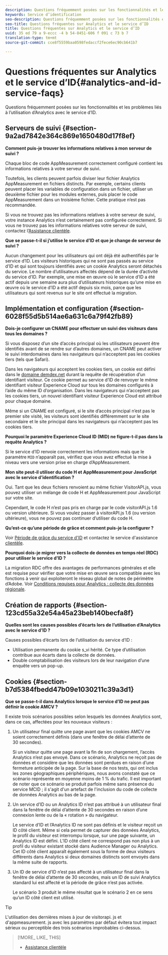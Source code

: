 ```yaml
---
description: Questions fréquemment posées sur les fonctionnalités et les problèmes liés à l’utilisation d’Analytics avec le service d’ID.
keywords: Service d’identification
seo-description: Questions fréquemment posées sur les fonctionnalités et les problèmes liés à l’utilisation d’Analytics avec le service d’ID.
seo-title: Questions fréquentes sur Analytics et le service d’ID
title: Questions fréquentes sur Analytics et le service d’ID
uuid: 35 ed 79 a 9-eccc -4 b 54-8451-606 f 091 c 73 b 7
translation-type: tm+mt
source-git-commit: cce8f5559baa0598fedaccf2fece6ec90cb641b7

---
```



# Questions fréquentes sur Analytics et le service d’ID{#analytics-and-id-service-faqs}

Questions fréquemment posées sur les fonctionnalités et les problèmes liés à l’utilisation d’Analytics avec le service d’ID.

## Serveurs de suivi {#section-9a2ad7842e364c869e1650480d17f8ef}

**Comment puis-je trouver les informations relatives à mon serveur de suivi ?**

Chaque bloc de code AppMeasurement correctement configuré contient les informations relatives à votre serveur de suivi.

Toutefois, les clients peuvent parfois diviser leur fichier Analytics AppMeasurement en fichiers distincts. Par exemple, certains clients peuvent placer les variables de configuration dans un fichier, utiliser un deuxième fichier pour les modules externes, puis placer le code AppMeasurement dans un troisième fichier. Cette pratique n’est pas recommandée.

Si vous ne trouvez pas les informations relatives à votre serveur de suivi, votre instance Analytics n’est certainement pas configurée correctement. Si vous ne trouvez pas les informations relatives votre serveur de suivi, contactez l’[Assistance clientèle](https://helpx.adobe.com/marketing-cloud/contact-support.html).

**Que se passe-t-il si j’utilise le service d’ID et que je change de serveur de suivi ?**

Aucun changement pour les utilisateurs qui ont déjà été authentifiés par le service d’ID. Les visiteurs historiques qui ne sont pas passés au service d’ID et qui sont toujours identifiés avec un cookie Analytics seront détachés du service. Le nombre d’utilisateurs affectés dépend de la durée d’activité du service d’ID. Par exemple, une mise en œuvre où le service d’ID a été actif depuis une semaine aura plus d’utilisateurs historiques qu’une mise en œuvre où le service d’ID a été actif depuis six mois, parce que les utilisateurs qui sont revenus sur le site ont effectué la migration.

## Implémentation et configuration {#section-6028f55d5b514ae6a631c6a79f42fb89}

**Dois-je configurer un CNAME pour effectuer un suivi des visiteurs dans tous les domaines ?**

Si vous disposez d’un site d’accès principal où les utilisateurs peuvent être identifiés avant de se rendre sur d’autres domaines, un CNAME peut activer le suivi interdomaines dans les navigateurs qui n’acceptent pas les cookies tiers (tels que Safari).

Dans les navigateurs qui acceptent les cookies tiers, un cookie est défini dans le [domaine demdex.net](https://marketing.adobe.com/resources/help/en_US/aam/demdex-calls.html) durant la requête de récupération d’un identifiant visiteur. Ce cookie permet au service d’ID de renvoyer le même identifiant visiteur Experience Cloud sur tous les domaines configurés à l’aide du même ID d’organisation. Dans les navigateurs qui n’acceptent pas les cookies tiers, un nouvel identifiant visiteur Experience Cloud est attribué pour chaque domaine.

Même si un CNAME est configuré, si le site d’accès principal n’est pas le premier site visité, les visiteurs sont identifiés différemment sur le site secondaire et le site principal dans les navigateurs qui n’acceptent pas les cookies tiers.

**Pourquoi le paramètre Experience Cloud ID (MID) ne figure-t-il pas dans la requête Analytics ?**

Si le service d’ID renvoie correctement les informations mais que le paramètre `MID` n’apparaît pas, vérifiez que vous avez effectué la mise à niveau vers une version prise en charge d’AppMeasurement.

**Mon site peut-il utiliser du code H et AppMeasurement pour JavaScript avec le service d’identification ?**

Oui. Tant que les deux fichiers renvoient au même fichier VisitorAPI.js, vous pouvez utiliser un mélange de code H et AppMeasurement pour JavaScript sur votre site.

Cependant, le code H n’est pas pris en charge par le code visitorAPI.js 1.6 ou version ultérieure. Si vous voulez passer à visitorAPI.js 1.6 (ou version ultérieure), vous ne pouvez pas continuer d’utiliser du code H.

**Qu’est-ce qu’une période de grâce et comment puis-je la configurer ?**

Voir [Période de grâce du service d&#39;ID](../mcvid-reference/mcvid-analytics-reference/mcvid-grace-period.md) et contactez le service d&#39;assistance [clientèle](https://helpx.adobe.com/marketing-cloud/contact-support.html).

**Pourquoi dois-je migrer vers la collecte de données en temps réel (RDC) pour utiliser le service d’ID ?**

La migration RDC offre des avantages de performances générales et elle est requise pour vérifier que votre mise en œuvre sera compatible avec les fonctions à venir qui exploiteront le réseau global de notes de périmètre d’Adobe. Voir [Conditions requises pour Analytics : collecte des données régionale](../mcvid-reference/mcvid-requirements.md#section-7d04bb013bc84a25bae3b148bc0ca25f).

## Création de rapports {#section-123cd55a32e54a45a23beb140becfa8f}

**Quelles sont les causes possibles d’écarts lors de l’utilisation d’Analytics avec le service d’ID ?**

Causes possibles d’écarts lors de l’utilisation du service d’ID :

* Utilisation permanente du cookie s_vi hérité. Ce type d’utilisation contribue aux écarts dans la collecte de données.
* Double comptabilisation des visiteurs lors de leur navigation d’une enquête vers un pop-up.

## Cookies {#section-b7d5384fbedd47b09e1030211c39a3d1}

**Que se passe-t-il dans Analytics lorsque le service d’ID ne peut pas définir le cookie AMCV ?**

Il existe trois scénarios possibles selon lesquels les données Analytics sont, dans ce cas, affectées pour les nouveaux visiteurs :

1. Un utilisateur final quitte une page avant que les cookies AMCV ne soient correctement définis (dans une fenêtre de délai d’attente de 30 secondes).

   Si un visiteur quitte une page avant la fin de son chargement, l’accès Analytics n’est pas envoyé. Dans ce scénario, Analytics ne reçoit pas de données et considère que les données sont perdues en raison d’une fermeture anticipée de la page. Sur la base de nos tests, qui ont inclus les zones géographiques périphériques, nous avons constaté que ce scénario représente en moyenne moins de 1 % du trafic. Il est important de noter que ce scénario se produit parfois même sans présence du service MCID ; il s&#39;agit d&#39;un artefact de l&#39;inclusion du code de collecte de données Analytics au bas de la page.

1. Un service d’ID ou un Analytics ID n’est pas attribué à un utilisateur final dans la fenêtre de délai d’attente de 30 secondes en raison d’une connexion lente ou de la « rotation » du navigateur.

   Le service d’ID et l’Analytics ID ne sont pas définis et le visiteur reçoit un ID côté client. Même si cela permet de capturer des données Analytics, le profil du visiteur est interrompu lorsque, sur une page suivante, un Analytics ID est défini. L’ID côté client ne correspond pas non plus à un profil du visiteur existant stocké dans Audience Manager ou Analytics. Cet ID côté client apparaît également sous la forme de deux visiteurs différents dans Analytics si deux domaines distincts sont envoyés dans la même suite de rapports.

1. Un ID de service d’ID n’est pas affecté à un utilisateur final dans la fenêtre de délai d’attente de 30 secondes, mais un ID de suivi Analytics standard lui est affecté et la période de grâce n’est pas activée.

   Le scénario 3 produit le même résultat que le scénario 2 en ce sens qu’un ID côté client est utilisé.

>[!TIP]
>
>L&#39;utilisation des dernières mises à jour de visitorapi. js et d&#39;appmeasurement. js avec les paramètres par défaut évitera tout impact sérieux ou perceptible des trois scénarios improbables ci-dessus.

>[!MORE_ LIKE_ THIS]
>
>* [Assistance clientèle](https://helpx.adobe.com/marketing-cloud/contact-support.html)

